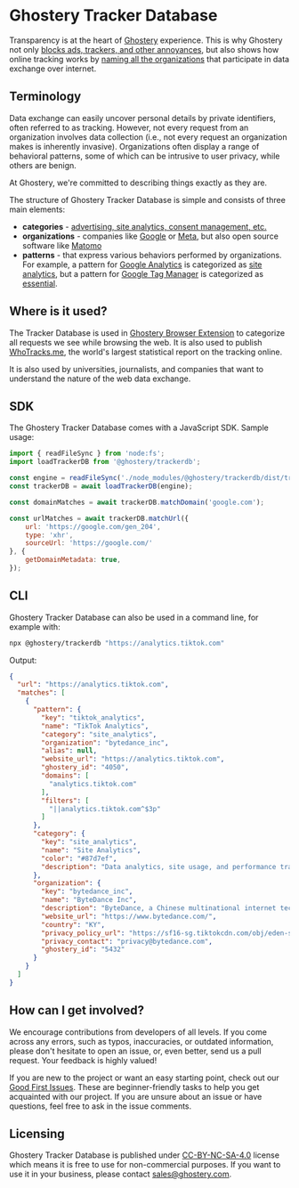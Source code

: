 # Ghostery Tracker Database

Transparency is at the heart of [Ghostery](https://www.ghostery.com/) experience. This is why Ghostery not only [blocks ads, trackers, and other annoyances](https://www.ghostery.com/ghostery-ad-blocker), but also shows how online tracking works by [naming all the organizations](https://whotracks.me/trackers.html) that participate in data exchange over internet.

## Terminology

Data exchange can easily uncover personal details by private identifiers, often referred to as tracking. However, not every request from an organization involves data collection (i.e., not every request an organization makes is inherently invasive). Organizations often display a range of behavioral patterns, some of which can be intrusive to user privacy, while others are benign.

At Ghostery, we're committed to describing things exactly as they are.

The structure of Ghostery Tracker Database is simple and consists of three main elements:
* **categories** - [advertising, site analytics, consent management, etc.](docs/categories.md)
* **organizations** - companies like [Google](db/organizations/google.eno) or [Meta](db/organizations/facebook.eno), but also open source software like [Matomo](db/organizations/matomo.eno)
* **patterns** - that express various behaviors performed by organizations. For example, a pattern for [Google Analytics](db/patterns/google_analytics.eno) is categorized as [site analytics](docs/categories.md#site-analytics), but a pattern for [Google Tag Manager](db/patterns/google_tag_manager.eno) is categorized as [essential](docs/categories.md#essential).

## Where is it used?

The Tracker Database is used in [Ghostery Browser Extension](https://www.ghostery.com/ghostery-ad-blocker) to categorize all requests we see while browsing the web. It is also used to publish [WhoTracks.me](https://whotracks.me/), the world's largest statistical report on the tracking online.

It is also used by universities, journalists, and companies that want to understand the nature of the web data exchange.

## SDK

The Ghostery Tracker Database comes with a JavaScript SDK. Sample usage:

```js
import { readFileSync } from 'node:fs';
import loadTrackerDB from '@ghostery/trackerdb';

const engine = readFileSync('./node_modules/@ghostery/trackerdb/dist/trackerdb.engine');
const trackerDB = await loadTrackerDB(engine);

const domainMatches = await trackerDB.matchDomain('google.com');

const urlMatches = await trackerDB.matchUrl({
    url: 'https://google.com/gen_204',
    type: 'xhr',
    sourceUrl: 'https://google.com/'
}, {
    getDomainMetadata: true,
});
```

## CLI

Ghostery Tracker Database can also be used in a command line, for example with:

```sh
npx @ghostery/trackerdb "https://analytics.tiktok.com"
```

Output:

```json
{
  "url": "https://analytics.tiktok.com",
  "matches": [
    {
      "pattern": {
        "key": "tiktok_analytics",
        "name": "TikTok Analytics",
        "category": "site_analytics",
        "organization": "bytedance_inc",
        "alias": null,
        "website_url": "https://analytics.tiktok.com",
        "ghostery_id": "4050",
        "domains": [
          "analytics.tiktok.com"
        ],
        "filters": [
          "||analytics.tiktok.com^$3p"
        ]
      },
      "category": {
        "key": "site_analytics",
        "name": "Site Analytics",
        "color": "#87d7ef",
        "description": "Data analytics, site usage, and performance trackers."
      },
      "organization": {
        "key": "bytedance_inc",
        "name": "ByteDance Inc",
        "description": "ByteDance, a Chinese multinational internet technology company headquartered in Beijing and legally domiciled in the Cayman Islands. Its main product is TikTok, known in China as Douyin, a video-focused social networking service.",
        "website_url": "https://www.bytedance.com/",
        "country": "KY",
        "privacy_policy_url": "https://sf16-sg.tiktokcdn.com/obj/eden-sg/upsnuhpevbn/bytedance_official/PrivacyPolicy_ByteDance.com.pdf",
        "privacy_contact": "privacy@bytedance.com",
        "ghostery_id": "5432"
      }
    }
  ]
}
```

## How can I get involved?

We encourage contributions from developers of all levels. If you come across any errors, such as typos, inaccuracies, or outdated information, please don't hesitate to open an issue, or, even better, send us a pull request. Your feedback is highly valued!

If you are new to the project or want an easy starting point, check out our [Good First Issues](https://github.com/ghostery/trackerdb/issues?q=is%3Aissue+is%3Aopen+label%3A%22good+first+issue%22). These are beginner-friendly tasks to help you get acquainted with our project. If you are unsure about an issue or have questions, feel free to ask in the issue comments.

## Licensing

Ghostery Tracker Database is published under [CC-BY-NC-SA-4.0](https://creativecommons.org/licenses/by-nc-sa/4.0/) license which means it is free to use for non-commercial purposes. If you want to use it in your business, please contact [sales@ghostery.com](mailto:sales@ghostery.com).
